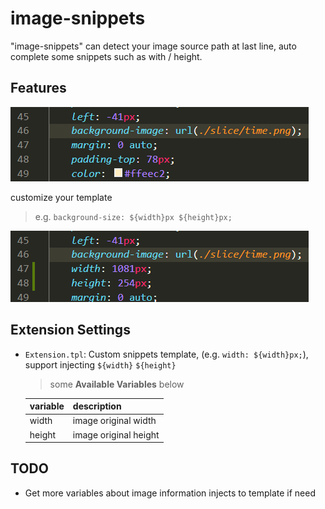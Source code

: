# image-snippets

"image-snippets" can detect your image source path at last line, auto complete some snippets such as with / height.

## Features

![feat-default](images/feat-1.gif)

customize your template

> e.g. `background-size: ${width}px ${height}px;`

![feat-custom](images/feat-2.gif)

## Extension Settings

- `Extension.tpl`: Custom snippets template, (e.g. `width: ${width}px;`), support injecting `${width}` `${height}`

  > some **Available Variables** below

  | variable | description           |
  | -------- | --------------------- |
  | width    | image original width  |
  | height   | image original height |

## TODO

- Get more variables about image information injects to template if need
